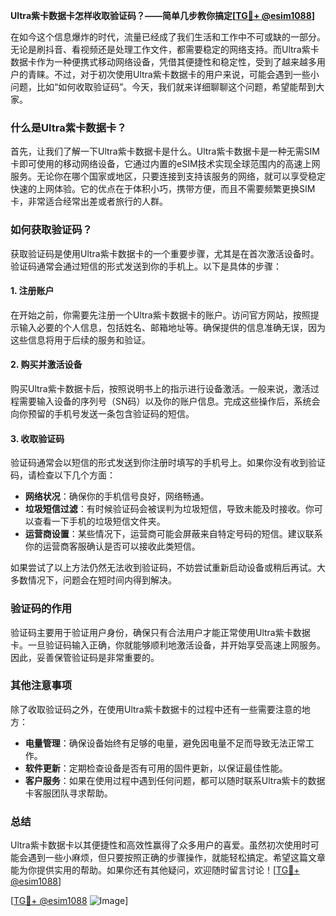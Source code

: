 **Ultra紫卡数据卡怎样收取验证码？——简单几步教你搞定[[TG💪+ @esim1088](https://t.me/s/esim1088)]**

在如今这个信息爆炸的时代，流量已经成了我们生活和工作中不可或缺的一部分。无论是刷抖音、看视频还是处理工作文件，都需要稳定的网络支持。而Ultra紫卡数据卡作为一种便携式移动网络设备，凭借其便捷性和稳定性，受到了越来越多用户的青睐。不过，对于初次使用Ultra紫卡数据卡的用户来说，可能会遇到一些小问题，比如“如何收取验证码”。今天，我们就来详细聊聊这个问题，希望能帮到大家。

### 什么是Ultra紫卡数据卡？

首先，让我们了解一下Ultra紫卡数据卡是什么。Ultra紫卡数据卡是一种无需SIM卡即可使用的移动网络设备，它通过内置的eSIM技术实现全球范围内的高速上网服务。无论你在哪个国家或地区，只要连接到支持该服务的网络，就可以享受稳定快速的上网体验。它的优点在于体积小巧，携带方便，而且不需要频繁更换SIM卡，非常适合经常出差或者旅行的人群。

### 如何获取验证码？

获取验证码是使用Ultra紫卡数据卡的一个重要步骤，尤其是在首次激活设备时。验证码通常会通过短信的形式发送到你的手机上。以下是具体的步骤：

#### 1. 注册账户

在开始之前，你需要先注册一个Ultra紫卡数据卡的账户。访问官方网站，按照提示输入必要的个人信息，包括姓名、邮箱地址等。确保提供的信息准确无误，因为这些信息将用于后续的服务和验证。

#### 2. 购买并激活设备

购买Ultra紫卡数据卡后，按照说明书上的指示进行设备激活。一般来说，激活过程需要输入设备的序列号（SN码）以及你的账户信息。完成这些操作后，系统会向你预留的手机号发送一条包含验证码的短信。

#### 3. 收取验证码

验证码通常会以短信的形式发送到你注册时填写的手机号上。如果你没有收到验证码，请检查以下几个方面：

- **网络状况**：确保你的手机信号良好，网络畅通。
- **垃圾短信过滤**：有时候验证码会被误判为垃圾短信，导致未能及时接收。你可以查看一下手机的垃圾短信文件夹。
- **运营商设置**：某些情况下，运营商可能会屏蔽来自特定号码的短信。建议联系你的运营商客服确认是否可以接收此类短信。

如果尝试了以上方法仍然无法收到验证码，不妨尝试重新启动设备或稍后再试。大多数情况下，问题会在短时间内得到解决。

### 验证码的作用

验证码主要用于验证用户身份，确保只有合法用户才能正常使用Ultra紫卡数据卡。一旦验证码输入正确，你就能够顺利地激活设备，并开始享受高速上网服务。因此，妥善保管验证码是非常重要的。

### 其他注意事项

除了收取验证码之外，在使用Ultra紫卡数据卡的过程中还有一些需要注意的地方：

- **电量管理**：确保设备始终有足够的电量，避免因电量不足而导致无法正常工作。
- **软件更新**：定期检查设备是否有可用的固件更新，以保证最佳性能。
- **客户服务**：如果在使用过程中遇到任何问题，都可以随时联系Ultra紫卡的数据卡客服团队寻求帮助。

### 总结

Ultra紫卡数据卡以其便捷性和高效性赢得了众多用户的喜爱。虽然初次使用时可能会遇到一些小麻烦，但只要按照正确的步骤操作，就能轻松搞定。希望这篇文章能为你提供实用的帮助。如果你还有其他疑问，欢迎随时留言讨论！[[TG💪+ @esim1088](https://t.me/s/esim1088)]

[[TG💪+ @esim1088](https://t.me/s/esim1088) ![Image](https://i.postimg.cc/4NQfJmqS/Snipaste-2025-05-13-00-14-12.png)]